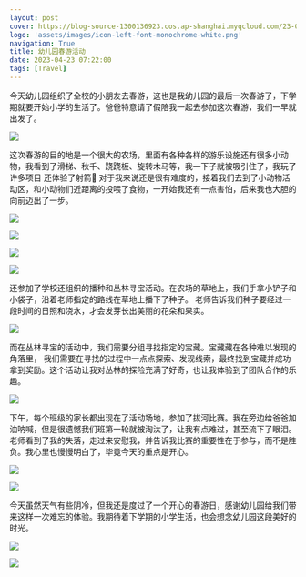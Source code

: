```yaml
---
layout: post
cover: https://blog-source-1300136923.cos.ap-shanghai.myqcloud.com/23-04-springouting/Blog_cover.jpg
logo: 'assets/images/icon-left-font-monochrome-white.png'
navigation: True
title: 幼儿园春游活动
date: 2023-04-23 07:22:00
tags: [Travel]
---
```


今天幼儿园组织了全校的小朋友去春游，这也是我幼儿园的最后一次春游了，下学期就要开始小学的生活了。爸爸特意请了假陪我一起去参加这次春游，我们一早就出发了。

![](https://blog-source-1300136923.cos.ap-shanghai.myqcloud.com/23-04-springouting/IMG_9652.jpg)

这次春游的目的地是一个很大的农场，里面有各种各样的游乐设施还有很多小动物，我看到了滑梯、秋千、跷跷板、旋转木马等，我一下子就被吸引住了，我玩了许多项目 还体验了射箭🏹 对于我来说还是很有难度的，接着我们去到了小动物活动区，和小动物们近距离的投喂了食物，一开始我还有一点害怕，后来我也大胆的向前迈出了一步。

![](https://blog-source-1300136923.cos.ap-shanghai.myqcloud.com/23-04-springouting/IMG_9697.jpg)

![](https://blog-source-1300136923.cos.ap-shanghai.myqcloud.com/23-04-springouting/IMG_9701.jpg)

![](https://blog-source-1300136923.cos.ap-shanghai.myqcloud.com/23-04-springouting/IMG_9715.jpg)

![](https://blog-source-1300136923.cos.ap-shanghai.myqcloud.com/23-04-springouting/IMG_9728.jpg)

还参加了学校还组织的播种和丛林寻宝活动。在农场的草地上，我们手拿小铲子和小袋子，沿着老师指定的路线在草地上播下了种子。 老师告诉我们种子要经过一段时间的日照和浇水，才会发芽长出美丽的花朵和果实。 

![](https://blog-source-1300136923.cos.ap-shanghai.myqcloud.com/23-04-springouting/IMG_9766.jpg)

而在丛林寻宝的活动中，我们需要分组寻找指定的宝藏。宝藏藏在各种难以发现的角落里， 我们需要在寻找的过程中一点点探索、发现线索，最终找到宝藏并成功拿到奖励。这个活动让我对丛林的探险充满了好奇，也让我体验到了团队合作的乐趣。

![](https://blog-source-1300136923.cos.ap-shanghai.myqcloud.com/23-04-springouting/IMG_9754.jpg)

下午，每个班级的家长都出现在了活动场地，参加了拔河比赛。我在旁边给爸爸加油呐喊，但是很遗憾我们班第一轮就被淘汰了，让我有点难过，甚至流下了眼泪。 老师看到了我的失落，走过来安慰我，并告诉我比赛的重要性在于参与，而不是胜负。我心里也慢慢明白了，毕竟今天的重点是开心。 

![](https://blog-source-1300136923.cos.ap-shanghai.myqcloud.com/23-04-springouting/IMG_9683.jpg)

![](https://blog-source-1300136923.cos.ap-shanghai.myqcloud.com/23-04-springouting/IMG_9680.jpg)

今天虽然天气有些阴冷，但我还是度过了一个开心的春游日，感谢幼儿园给我们带来这样一次难忘的体验。我期待着下学期的小学生活，也会想念幼儿园这段美好的时光。

![](https://blog-source-1300136923.cos.ap-shanghai.myqcloud.com/23-04-springouting/IMG_9666.jpg)

![](https://blog-source-1300136923.cos.ap-shanghai.myqcloud.com/23-04-springouting/IMG_9669.jpg)